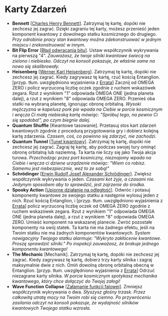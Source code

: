 # Karty Zdarzeń

- **Bennett** [[Charles Henry Bennett](https://pl.wikipedia.org/wiki/Charles_Henry_Bennett)]. Zatrzymaj tę kartę, dopóki nie zechcesz jej zagrać. Dzięki zagraniu tej karty, możesz przenieść jeden komponent kwantowy z dowolnego statku kosmicznego do drugiego. _Przy odrobinie pracy stan kwantowy można zdekonstruować w jednym miejscu i zrekonstruować w innym._
- **Bit Flip Error** [[Błąd odwracania bitu](https://pl.wikipedia.org/wiki/Komputer_kwantowy#Ograniczenia_obliczeń_kwantowych)]. Ustaw współczynnik wykrywania na pierwszą "4". _Zauważasz, że twoje silniki kwantowe świecą na zielono i niebiesko. Odczyt na konsoli pokazuje, że właśnie same na nowo się skalibrowały._
- **Heisenberg** [[Werner Karl Heisenberg](https://pl.wikipedia.org/wiki/Werner_Heisenberg)]. Zatrzymaj tę kartę, dopóki nie zechcesz jej zagrać. Kiedy zagrywasz tę kartę, rzuć kością Entanglion. [przyp. tłum. uwzględniono wyjaśnienia z [Errata](game/Errata.md)] Zacznij od OMEGA ZERO i policz wyrzuconą liczbę oczek zgodnie z ruchem wskazówek zegara. Rzut z wynikiem "1" odpowiada OMEGA ONE (jedna planeta dalej), a rzut z wynikiem "8" odpowiada OMEGA ZERO. Przenieś oba statki na wybraną planetę, ignorując obronę orbitalną. _Wysoki mężczyzna w kapelusz pork pie wpada na Ciebie w porcie kosmicznym i wręcza Ci małą niebieską kartę mówiąc: "Spróbuj tego, na pewno Ci się spodoba!", po czym biegnie dalej._
- **Quantum Shuffle** [Kwantowe tasowanie]. Przetasuj stos kart zdarzeń kwantowych zgodnie z procedurą przygotowania gry i dobierz kolejną kartę zdarzenia. _Czasem, coś, co powinno się zdarzyć, nie zachodzi._
- **Quantum Tunnel** [[Tunel kwantowy](https://pl.wikipedia.org/wiki/Zjawisko_tunelowe)]. Zatrzymaj tę kartę, dopóki nie zechcesz jej zagrać. Zagraj tę kartę, aby podczas swojej tury ominąć obronę orbitalną lub naziemną. Ta karta nie liczy się jako Twoja akcja turowa. _Przechodząc przez port kosmiczny, nieznajomy wpada na Ciebie i wręcza ci dziwne urządzenie mówiąc: "Wiem co robisz. Samemu jest niebezpiecznie, weź to ze sobą!"_
- **Schrödinger** [[Erwin Rudolf Josef Alexander Schrödinger](https://pl.wikipedia.org/wiki/Erwin_Schrödinger)]. Zwiększ współczynnik wykrywania o jeden. _Czasami kot żyje, a czasami nie. Jedynym sposobem aby to sprawdzić, jest zajrzenie do środka._
- **Spooky Action** [[Upiorne działanie na odległość](https://pl.wikipedia.org/wiki/Stan_splątany#Paradoks_EPR)]. Odwróc i potasuj komponenty kwantowe ze swojego statku a następnie wylosuj jeden z nich. Rzuć kością Entanglion, i [przyp. tłum. uwzględniono wyjaśnienia z [Errata](game/Errata.md)] policz wyrzuconą liczbę oczek od OMEGA ZERO zgodnie z ruchem wskazówek zegara. Rzut z wynikiem "1" odpowiada OMEGA ONE (jedna planeta dalej), a rzut z wynikiem "8" odpowiada OMEGA ZERO. Umieść komponent na wskazanej planecie. Zwróć pozostałe komponenty na swój statek. Ta karta nie ma żadnego efektu, jeśli na Twoim statku nie ma żadnych komponentów kwantowych. _System nawigacyjny Twojego statku alarmuje: "Wykryto zakłócenie kwantowe. Proszę sprawdzić silniki." Po inspekcji zauważasz, że brakuje jednego komponentu kwantowego!_
- **The Mechanic** [Mechanik]. Zatrzymaj tę kartę, dopóki nie zechcesz jej zagrać. Kiedy zagrywasz tę kartę, dobierz trzy karty silnika i zagraj maksymalnie dwie z nich. Omiń dowolną obronę orbitalną obecną w Entanglion. [przyp. tłum. uwzględniono wyjaśnienia z [Errata](game/Errata.md)] Odrzuć niezagrane karty silnika. _W porcie kosmicznym spotykasz mechanika kwantowego, który chce dołączyć do Twojej załogi!_
- **Wave Function Collapse** [[Załamanie funkcji falowej](https://pl.wikipedia.org/wiki/Kot_Schrödingera#Opis_eksperymentu)]. Zmniejsz współczynnik wykrywania o dwa. _Słyszysz głośny trzask. Przez całkowitą utratę mocy na Twoim robi się ciemno. Po przywróceniu zasilania odczyt na konsoli pokazuje, że wydajność silników kwantowych Twojego statku wzrosła._
